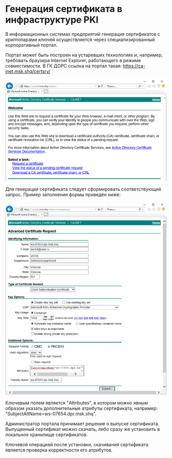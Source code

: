 # Генерация сертификата в инфраструктуре PKI

В информационных системах предприятий генерация сертификатов с криптопарами ключей осуществляется через специализированный корпоративный портал.

Портал может быть построен на устаревших технологиях и, например, требовать браузера Internet Explorer, работающего в режиме совместимости. В ГК ДОРС ссылка на портал такая: https://ca-inet.msk.shq/certsrv/

![alt text](./CertificateServicesHomepage.png "Homepage")

Для генерации сертификата следует сформировать соответствующий запрос. Пример заполнения формы приведён ниже:

![alt text](./ClientCertificateRequest.png "Request certificate")

Ключевым полем является "Attributes", в котором можно явным образом указать дополнительные атрибуты сертификата, например: "SubjectAltName=ws-07654.dpr.msk.shq".

Администратор портала принимает решение о выпуске сертификата. Выпущенный сертификат можно скачать, либо сразу же установить в локальное хранилище сертификатов.

Ключевой операцией после установки, скачивания сертификата является проверка корректности его атрибутов.
